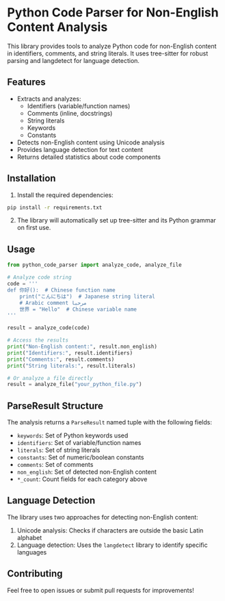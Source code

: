 # Python Code Parser for Non-English Content Analysis

This library provides tools to analyze Python code for non-English content in identifiers, comments, and string literals. It uses tree-sitter for robust parsing and langdetect for language detection.

## Features

- Extracts and analyzes:
  - Identifiers (variable/function names)
  - Comments (inline, docstrings)
  - String literals
  - Keywords
  - Constants
- Detects non-English content using Unicode analysis
- Provides language detection for text content
- Returns detailed statistics about code components

## Installation

1. Install the required dependencies:
```bash
pip install -r requirements.txt
```

2. The library will automatically set up tree-sitter and its Python grammar on first use.

## Usage

```python
from python_code_parser import analyze_code, analyze_file

# Analyze code string
code = '''
def 你好():  # Chinese function name
    print("こんにちは")  # Japanese string literal
    # Arabic comment مرحبا
    世界 = "Hello"  # Chinese variable name
'''

result = analyze_code(code)

# Access the results
print("Non-English content:", result.non_english)
print("Identifiers:", result.identifiers)
print("Comments:", result.comments)
print("String literals:", result.literals)

# Or analyze a file directly
result = analyze_file("your_python_file.py")
```

## ParseResult Structure

The analysis returns a `ParseResult` named tuple with the following fields:

- `keywords`: Set of Python keywords used
- `identifiers`: Set of variable/function names
- `literals`: Set of string literals
- `constants`: Set of numeric/boolean constants
- `comments`: Set of comments
- `non_english`: Set of detected non-English content
- `*_count`: Count fields for each category above

## Language Detection

The library uses two approaches for detecting non-English content:

1. Unicode analysis: Checks if characters are outside the basic Latin alphabet
2. Language detection: Uses the `langdetect` library to identify specific languages

## Contributing

Feel free to open issues or submit pull requests for improvements! 